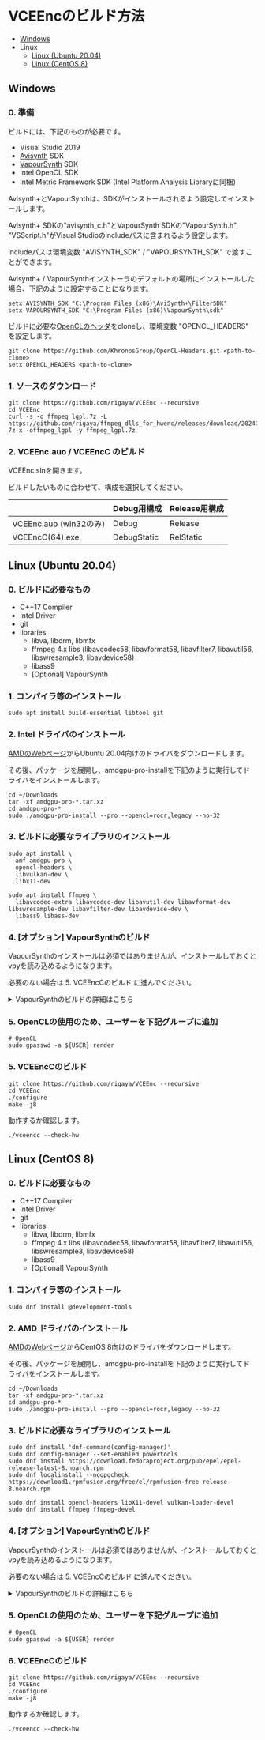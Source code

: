 
# VCEEncのビルド方法

- [Windows](./Build.ja.md#windows)
- Linux
  - [Linux (Ubuntu 20.04)](./Build.ja.md#linux-ubuntu-2004)
  - [Linux (CentOS 8)](./Build.ja.md#linux-centos-8)

## Windows 

### 0. 準備
ビルドには、下記のものが必要です。

- Visual Studio 2019
- [Avisynth](https://github.com/AviSynth/AviSynthPlus) SDK
- [VapourSynth](http://www.vapoursynth.com/) SDK
- Intel OpenCL SDK
- Intel Metric Framework SDK (Intel Platform Analysis Libraryに同梱)

Avisynth+とVapourSynthは、SDKがインストールされるよう設定してインストールします。

Avisynth+ SDKの"avisynth_c.h"とVapourSynth SDKの"VapourSynth.h", "VSScript.h"がVisual Studioのincludeパスに含まれるよう設定します。

includeパスは環境変数 "AVISYNTH_SDK" / "VAPOURSYNTH_SDK" で渡すことができます。

Avisynth+ / VapourSynthインストーラのデフォルトの場所にインストールした場合、下記のように設定することになります。
```Batchfile
setx AVISYNTH_SDK "C:\Program Files (x86)\AviSynth+\FilterSDK"
setx VAPOURSYNTH_SDK "C:\Program Files (x86)\VapourSynth\sdk"
```

ビルドに必要な[OpenCLのヘッダ](https://github.com/KhronosGroup/OpenCL-Headers.git)をcloneし、環境変数 "OPENCL_HEADERS" を設定します。

```Batchfile
git clone https://github.com/KhronosGroup/OpenCL-Headers.git <path-to-clone>
setx OPENCL_HEADERS <path-to-clone>
```

### 1. ソースのダウンロード

```Batchfile
git clone https://github.com/rigaya/VCEEnc --recursive
cd VCEEnc
curl -s -o ffmpeg_lgpl.7z -L https://github.com/rigaya/ffmpeg_dlls_for_hwenc/releases/download/20240902/ffmpeg_dlls_for_hwenc_20240902.7z
7z x -offmpeg_lgpl -y ffmpeg_lgpl.7z
```

### 2. VCEEnc.auo / VCEEncC のビルド

VCEEnc.slnを開きます。

ビルドしたいものに合わせて、構成を選択してください。

|              |Debug用構成|Release用構成|
|:---------------------|:------|:--------|
|VCEEnc.auo (win32のみ) | Debug | Release |
|VCEEncC(64).exe | DebugStatic | RelStatic |


## Linux (Ubuntu 20.04)

### 0. ビルドに必要なもの

- C++17 Compiler
- Intel Driver
- git
- libraries
  - libva, libdrm, libmfx 
  - ffmpeg 4.x libs (libavcodec58, libavformat58, libavfilter7, libavutil56, libswresample3, libavdevice58)
  - libass9
  - [Optional] VapourSynth

### 1. コンパイラ等のインストール

```Shell
sudo apt install build-essential libtool git
```

### 2. Intel ドライバのインストール
[AMDのWebページ](https://www.amd.com/ja/support)からUbuntu 20.04向けのドライバをダウンロードします。

その後、パッケージを展開し、amdgpu-pro-installを下記のように実行してドライバをインストールします。

```Shell
cd ~/Downloads
tar -xf amdgpu-pro-*.tar.xz
cd amdgpu-pro-*
sudo ./amdgpu-pro-install --pro --opencl=rocr,legacy --no-32
```

### 3. ビルドに必要なライブラリのインストール

```Shell
sudo apt install \
  amf-amdgpu-pro \
  opencl-headers \
  libvulkan-dev \
  libx11-dev

sudo apt install ffmpeg \
  libavcodec-extra libavcodec-dev libavutil-dev libavformat-dev libswresample-dev libavfilter-dev libavdevice-dev \
  libass9 libass-dev
```

### 4. [オプション] VapourSynthのビルド
VapourSynthのインストールは必須ではありませんが、インストールしておくとvpyを読み込めるようになります。

必要のない場合は 5. VCEEncCのビルド に進んでください。

<details><summary>VapourSynthのビルドの詳細はこちら</summary>

#### 4.1 ビルドに必要なツールのインストール
```Shell
sudo apt install python3-pip autoconf automake libtool meson
```

#### 4.2 zimgのインストール
```Shell
git clone https://github.com/sekrit-twc/zimg.git
cd zimg
./autogen.sh
./configure
sudo make install -j16
cd ..
```

#### 4.3 cythonのインストール
```Shell
sudo pip3 install Cython
```

#### 4.4 VapourSynthのビルド
```Shell
git clone https://github.com/vapoursynth/vapoursynth.git
cd vapoursynth
./autogen.sh
./configure
make -j16
sudo make install

# vapoursynthが自動的にロードされるようにする
# "python3.x" は環境に応じて変えてください。これを書いた時点ではpython3.7でした
sudo ln -s /usr/local/lib/python3.x/site-packages/vapoursynth.so /usr/lib/python3.x/lib-dynload/vapoursynth.so
sudo ldconfig
```

#### 4.5 VapourSynthの動作確認
エラーが出ずにバージョンが表示されればOK。
```Shell
vspipe --version
```

#### 4.6 [おまけ] vslsmashsourceのビルド
```Shell
# lsmashのビルド
git clone https://github.com/l-smash/l-smash.git
cd l-smash
./configure --enable-shared
sudo make install -j16
cd ..
 
# vslsmashsourceのビルド
git clone https://github.com/HolyWu/L-SMASH-Works.git
# ffmpegのバージョンが合わないので、下記バージョンを取得する
cd L-SMASH-Works
git checkout -b 20200531 refs/tags/20200531
cd VapourSynth
meson build
cd build
sudo ninja install
cd ../../../
```

</details>

### 5. OpenCLの使用のため、ユーザーを下記グループに追加
```Shell
# OpenCL
sudo gpasswd -a ${USER} render
```

### 5. VCEEncCのビルド
```Shell
git clone https://github.com/rigaya/VCEEnc --recursive
cd VCEEnc
./configure
make -j8
```
動作するか確認します。
```Shell
./vceencc --check-hw
```

## Linux (CentOS 8)

### 0. ビルドに必要なもの

- C++17 Compiler
- Intel Driver
- git
- libraries
  - libva, libdrm, libmfx 
  - ffmpeg 4.x libs (libavcodec58, libavformat58, libavfilter7, libavutil56, libswresample3, libavdevice58)
  - libass9
  - [Optional] VapourSynth

### 1. コンパイラ等のインストール

```Shell
sudo dnf install @development-tools
```

### 2. AMD ドライバのインストール

[AMDのWebページ](https://www.amd.com/ja/support)からCentOS 8向けのドライバをダウンロードします。

その後、パッケージを展開し、amdgpu-pro-installを下記のように実行してドライバをインストールします。

```Shell
cd ~/Downloads
tar -xf amdgpu-pro-*.tar.xz
cd amdgpu-pro-*
sudo ./amdgpu-pro-install --pro --opencl=rocr,legacy --no-32
```

### 3. ビルドに必要なライブラリのインストール

```Shell
sudo dnf install 'dnf-command(config-manager)'
sudo dnf config-manager --set-enabled powertools
sudo dnf install https://download.fedoraproject.org/pub/epel/epel-release-latest-8.noarch.rpm
sudo dnf localinstall --nogpgcheck https://download1.rpmfusion.org/free/el/rpmfusion-free-release-8.noarch.rpm

sudo dnf install opencl-headers libX11-devel vulkan-loader-devel
sudo dnf install ffmpeg ffmpeg-devel
```


### 4. [オプション] VapourSynthのビルド
VapourSynthのインストールは必須ではありませんが、インストールしておくとvpyを読み込めるようになります。

必要のない場合は 5. VCEEncCのビルド に進んでください。

<details><summary>VapourSynthのビルドの詳細はこちら</summary>

#### 4.1 ビルドに必要なツールのインストール
```Shell
sudo apt install python3-pip autoconf automake libtool meson
```

#### 4.2 zimgのインストール
```Shell
git clone https://github.com/sekrit-twc/zimg.git
cd zimg
./autogen.sh
./configure
sudo make install -j16
cd ..
```

#### 4.3 cythonのインストール
```Shell
sudo pip3 install Cython
```

#### 4.4 VapourSynthのビルド
```Shell
git clone https://github.com/vapoursynth/vapoursynth.git
cd vapoursynth
./autogen.sh
./configure
make -j16
sudo make install

# vapoursynthが自動的にロードされるようにする
# "python3.x" は環境に応じて変えてください。これを書いた時点ではpython3.7でした
sudo ln -s /usr/local/lib/python3.x/site-packages/vapoursynth.so /usr/lib/python3.x/lib-dynload/vapoursynth.so
sudo ldconfig
```

#### 4.5 VapourSynthの動作確認
エラーが出ずにバージョンが表示されればOK。
```Shell
vspipe --version
```

#### 4.6 [おまけ] vslsmashsourceのビルド
```Shell
# lsmashのビルド
git clone https://github.com/l-smash/l-smash.git
cd l-smash
./configure --enable-shared
sudo make install -j16
cd ..
 
# vslsmashsourceのビルド
git clone https://github.com/HolyWu/L-SMASH-Works.git
# ffmpegのバージョンが合わないので、下記バージョンを取得する
cd L-SMASH-Works
git checkout -b 20200531 refs/tags/20200531
cd VapourSynth
meson build
cd build
sudo ninja install
cd ../../../
```

</details>

### 5. OpenCLの使用のため、ユーザーを下記グループに追加
```Shell
# OpenCL
sudo gpasswd -a ${USER} render
```

### 6. VCEEncCのビルド
```Shell
git clone https://github.com/rigaya/VCEEnc --recursive
cd VCEEnc
./configure
make -j8
```
動作するか確認します。
```Shell
./vceencc --check-hw
```
